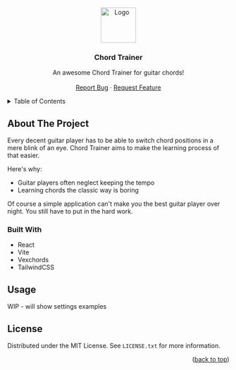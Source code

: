 <a name="readme-top"></a>


<!-- PROJECT LOGO -->
<br />
<div align="center">
  <a href="https://github.com/neumie/chord-trainer">
    <img src="images/logo.png" alt="Logo" width="80" height="80">
  </a>

  <h3 align="center">Chord Trainer</h3>

  <p align="center">
    An awesome Chord Trainer for guitar chords!
    <br />
    <br />
    <a href="https://github.com/neumie/chord-trainer/issues">Report Bug</a>
    ·
    <a href="https://github.com/neumie/chord-trainer/issues">Request Feature</a>
  </p>
</div>



<!-- TABLE OF CONTENTS -->
<details>
  <summary>Table of Contents</summary>
  <ol>
    <li>
      <a href="#about-the-project">About The Project</a>
      <ul>
        <li><a href="#built-with">Built With</a></li>
      </ul>
    </li>
    <li><a href="#usage">Usage</a></li>
    <li><a href="#license">License</a></li>
  </ol>
</details>



<!-- ABOUT THE PROJECT -->
## About The Project

Every decent guitar player has to be able to switch chord positions in a mere blink of an eye.
Chord Trainer aims to make the learning process of that easier.

Here's why:
* Guitar players often neglect keeping the tempo
* Learning chords the classic way is boring

Of course a simple application can't make you the best guitar player over night.
You still have to put in the hard work.



### Built With

* React
* Vite
* Vexchords
* TailwindCSS



<!-- USAGE EXAMPLES -->
## Usage

WIP - will show settings examples


<!-- LICENSE -->
## License

Distributed under the MIT License. See `LICENSE.txt` for more information.

<p align="right">(<a href="#readme-top">back to top</a>)</p>
